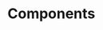 <!-- Space: Projects -->
<!-- Parent: HomeAutomation -->
<!-- Title: Components HomeAutomation -->
<!-- Label: HomeAutomation -->
<!-- Label: Project -->
<!-- Label: Components -->
<!-- Include: disclaimer.md -->
<!-- Include: ac:toc -->

# Components
